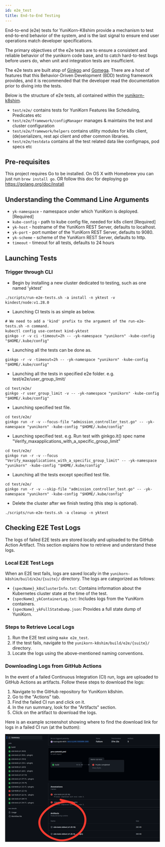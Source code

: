 ```yaml
---
id: e2e_test
title: End-to-End Testing
---
```


<!--
* Licensed to the Apache Software Foundation (ASF) under one
* or more contributor license agreements.  See the NOTICE file
* distributed with this work for additional information
* regarding copyright ownership.  The ASF licenses this file
* to you under the Apache License, Version 2.0 (the
* "License"); you may not use this file except in compliance
* with the License.  You may obtain a copy of the License at
*
*      http://www.apache.org/licenses/LICENSE-2.0
*
* Unless required by applicable law or agreed to in writing, software
* distributed under the License is distributed on an "AS IS" BASIS,
* WITHOUT WARRANTIES OR CONDITIONS OF ANY KIND, either express or implied.
* See the License for the specific language governing permissions and
* limitations under the License.
-->

End-to-end (e2e) tests for YuniKorn-K8shim provide a mechanism to test end-to-end behavior of the system, and is the last signal to ensure end user operations match developer specifications. 

The primary objectives of the e2e tests are to ensure a consistent and reliable behavior of the yunikorn code base, and to catch hard-to-test bugs before users do, when unit and integration tests are insufficient.

The e2e tests are built atop of [Ginkgo](https://onsi.github.io/ginkgo/) and [Gomega](https://github.com/onsi/gomega). There are a host of features that this Behavior-Driven Development (BDD) testing framework provides, and it is recommended that the developer read the documentation prior to diving into the tests.

Below is the structure of e2e tests, all contained within the [yunikorn-k8shim](https://github.com/apache/yunikorn-k8shim).
* `test/e2e/` contains tests for YuniKorn Features like Scheduling, Predicates etc
* `test/e2e/framework/configManager` manages & maintains the test and cluster configuration
* `test/e2e/framework/helpers` contains utility modules for k8s client, (de)serializers, rest api client and other common libraries.
* `test/e2e/testdata` contains all the test related data like configmaps, pod specs etc

## Pre-requisites
This project requires Go to be installed. On OS X with Homebrew you can just run `brew install go`.
OR follow this doc for deploying go https://golang.org/doc/install

## Understanding the Command Line Arguments
* `yk-namespace` - namespace under which YuniKorn is deployed. [Required]
* `kube-config` - path to kube config file, needed for k8s client [Required]
* `yk-host` - hostname of the YuniKorn REST Server, defaults to localhost.   
* `yk-port` - port number of the YuniKorn REST Server, defaults to 9080.
* `yk-scheme` - scheme of the YuniKorn REST Server, defaults to http.
* `timeout` -  timeout for all tests, defaults to 24 hours

## Launching Tests

### Trigger through CLI
* Begin by installing a new cluster dedicated to testing, such as one named 'yktest'
```shell
./scripts/run-e2e-tests.sh -a install -n yktest -v kindest/node:v1.28.0
```

* Launching CI tests is as simple as below.
```shell
# We need to add a 'kind' prefix to the argument of the run-e2e-tests.sh -n command.
kubectl config use-context kind-yktest 
ginkgo -r -v ci -timeout=2h -- -yk-namespace "yunikorn" -kube-config "$HOME/.kube/config"
```

* Launching all the tests can be done as.
```shell
ginkgo -r -v -timeout=2h -- -yk-namespace "yunikorn" -kube-config "$HOME/.kube/config"
```

* Launching all the tests in specified e2e folder.
e.g. test/e2e/user_group_limit/
```shell 
cd test/e2e/
ginkgo -r user_group_limit -v -- -yk-namespace "yunikorn" -kube-config "$HOME/.kube/config"
```

* Launching specified test file.
```shell
cd test/e2e/
ginkgo run -r -v --focus-file "admission_controller_test.go" -- -yk-namespace "yunikorn" -kube-config "$HOME/.kube/config"
```

* Launching specified test.
e.g. Run test with ginkgo.it() spec name "Verify_maxapplications_with_a_specific_group_limit"
```shell 
cd test/e2e/
ginkgo run -r -v --focus "Verify_maxapplications_with_a_specific_group_limit" -- -yk-namespace "yunikorn" -kube-config "$HOME/.kube/config"
```

* Launching all the tests except specified test file.
```shell
cd test/e2e/
ginkgo run -r -v --skip-file "admission_controller_test.go" -- -yk-namespace "yunikorn" -kube-config "$HOME/.kube/config"
```

* Delete the cluster after we finish testing (this step is optional).
```shell
./scripts/run-e2e-tests.sh -a cleanup -n yktest
```

## Checking E2E Test Logs

The logs of failed E2E tests are stored locally and uploaded to the GitHub Action Artifact. This section explains how to retrieve and understand these logs.

### Local E2E Test Logs

When an E2E test fails, logs are saved locally in the `yunikorn-k8shim/build/e2e/{suite}/` directory. The logs are categorized as follows:

- `{specName}_k8sClusterInfo.txt`: Contains information about the Kubernetes cluster state at the time of the test.
- `{specName}_ykContainerLog.txt`: Includes logs from the YuniKorn containers.
- `{specName}_ykFullStateDump.json`: Provides a full state dump of YuniKorn.

### Steps to Retrieve Local Logs

1. Run the E2E test using `make e2e_test`.
2. If the test fails, navigate to the `yunikorn-k8shim/build/e2e/{suite}/` directory.
3. Locate the logs using the above-mentioned naming conventions.

### Downloading Logs from GitHub Actions

In the event of a failed Continuous Integration (CI) run, logs are uploaded to GitHub Actions as artifacts. Follow these steps to download the logs:

1. Navigate to the GitHub repository for YuniKorn k8shim.
2. Go to the "Actions" tab.
3. Find the failed CI run and click on it.
4. In the run summary, look for the "Artifacts" section.
5. Click on the artifact to download the logs.

Here is an example screenshot showing where to find the download link for logs in a failed CI run (at the buttom):

![CI artifacts example](./../assets/github-ci-log-artifacts.png)
